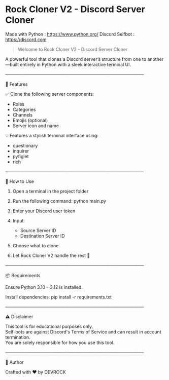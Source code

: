 # Rock Cloner V2 - Discord Server Cloner

Made with Python : https://www.python.org/
Discord Selfbot : https://discord.com

> Welcome to Rock Cloner V2 - Discord Server Cloner

A powerful tool that clones a Discord server’s structure from one to another—built entirely in Python with a sleek interactive terminal UI.

────────────────────────────────────────────

🔧 Features

✅ Clone the following server components:
- Roles  
- Categories  
- Channels  
- Emojis (optional)  
- Server icon and name  

💡 Features a stylish terminal interface using:
- questionary
- inquirer
- pyfiglet
- rich

────────────────────────────────────────────

🚀 How to Use

1. Open a terminal in the project folder  
2. Run the following command:
   python main.py

3. Enter your Discord user token
4. Input:
   - Source Server ID
   - Destination Server ID
5. Choose what to clone
6. Let Rock Cloner V2 handle the rest 🚀

────────────────────────────────────────────

📦 Requirements

Ensure Python 3.10 – 3.12 is installed.

Install dependencies:
   pip install -r requirements.txt

────────────────────────────────────────────

⚠️ Disclaimer

This tool is for educational purposes only.  
Self-bots are against Discord's Terms of Service and can result in account termination.  
You are solely responsible for how you use this tool.

────────────────────────────────────────────

👤 Author

Crafted with ❤️ by DEVROCK
